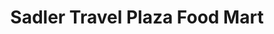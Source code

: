 ---
title: "Sadler Travel Plaza Food Mart"
url: /emporia/sadler-travel-plaza-food-mart/
shop: convenience
---